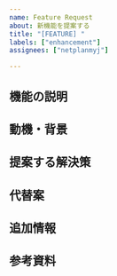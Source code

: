 ```yaml
---
name: Feature Request
about: 新機能を提案する
title: "[FEATURE] "
labels: ["enhancement"]
assignees: ["netplanmyj"]

---
```


## 機能の説明
<!-- 提案する機能について明確かつ簡潔に説明してください -->

## 動機・背景
<!-- なぜこの機能が必要なのか、どのような問題を解決するのかを説明してください -->

## 提案する解決策
<!-- この機能がどのように実装されるべきかのアイデアがあれば記載してください -->

## 代替案
<!-- 検討した他の解決策があれば記載してください -->

## 追加情報
<!-- この機能リクエストに関するその他の情報があれば記載してください -->

## 参考資料
<!-- 関連するドキュメント、記事、他のアプリの例などがあれば記載してください -->